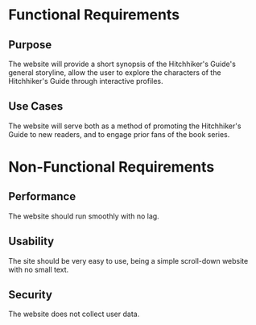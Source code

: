 # Functional Requirements

## Purpose
The website will provide a short synopsis of the Hitchhiker's Guide's general storyline, allow the user to explore the characters of the Hitchhiker's Guide through interactive profiles.

## Use Cases
The website will serve both as a method of promoting the Hitchhiker's Guide to new readers, and to engage prior fans of the book series.

# Non-Functional Requirements

## Performance
The website should run smoothly with no lag.

## Usability
The site should be very easy to use, being a simple scroll-down website with no small text.

## Security
The website does not collect user data.